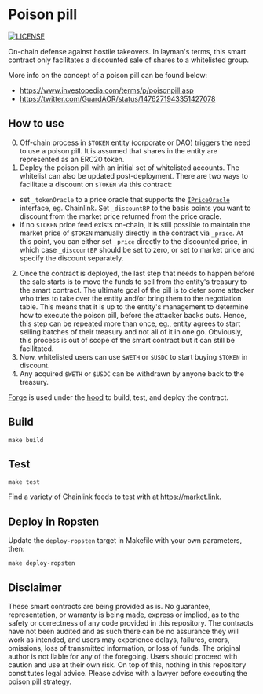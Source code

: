 # Poison pill

[![LICENSE](https://img.shields.io/badge/license-Anti%20996-blue.svg?style=flat-square)](https://github.com/996icu/996.ICU/blob/master/LICENSE)

On-chain defense against hostile takeovers. In layman's terms, this smart contract
only facilitates a discounted sale of shares to a whitelisted group.

More info on the concept of a poison pill can be found below:
* https://www.investopedia.com/terms/p/poisonpill.asp
* https://twitter.com/GuardAOR/status/1476271943351427078

## How to use

0. Off-chain process in `$TOKEN` entity (corporate or DAO) triggers the need to use a poison
pill. It is assumed that shares in the entity are represented as an ERC20 token.
1. Deploy the poison pill with an initial set of whitelisted accounts. The whitelist can
also be updated post-deployment. There are two ways to facilitate a discount on `$TOKEN` via
this contract:
* set `_tokenOracle` to a price oracle that supports the [`IPriceOracle`](./contracts/interfaces/IPriceOracle.sol) interface, eg. Chainlink.
  Set `_discountBP` to the basis points you want to discount from the market price returned from the price oracle.
* if no `$TOKEN` price feed exists on-chain, it is still possible to maintain the market
  price of `$TOKEN` manually directly in the contract via `_price`. At this point, you can either
  set `_price` directly to the discounted price, in which case `_discountBP` should be set to zero,
  or set to market price and specify the discount separately.
2. Once the contract is deployed, the last step that needs to happen before the sale starts is to move
the funds to sell from the entity's treasury to the smart contract. The ultimate goal of the pill is to
deter some attacker who tries to take over the entity and/or bring them to the negotiation table. This means
that it is up to the entity's management to determine how to execute the poison pill, before the attacker
backs outs. Hence, this step can be repeated more than once, eg., entity agrees to start selling batches of
their treasury and not all of it in one go. Obviously, this process is out of scope of the smart contract
but it can still be facilitated.
3. Now, whitelisted users can use `$WETH` or `$USDC` to start buying `$TOKEN` in discount.
4. Any acquired `$WETH` or `$USDC` can be withdrawn by anyone back to the treasury.

[Forge](https://github.com/gakonst/foundry/tree/master/forge) is used under the [hood](https://www.gnu.org/software/make/) to build, test, and deploy the contract.

## Build

```
make build
```

## Test

```
make test
```

Find a variety of Chainlink feeds to test with at https://market.link.

## Deploy in Ropsten

Update the `deploy-ropsten` target in Makefile with your own parameters, then:
```
make deploy-ropsten
```

## Disclaimer

These smart contracts are being provided as is. No guarantee, representation, or warranty is being made,
express or implied, as to the safety or correctness of any code provided in this repository. The contracts
have not been audited and as such there can be no assurance they will work as intended, and users may
experience delays, failures, errors, omissions, loss of transmitted information, or loss of funds. The
original author is not liable for any of the foregoing. Users should proceed with caution and use at their
own risk. On top of this, nothing in this repository constitutes legal advice. Please advise with a lawyer
before executing the poison pill strategy.
